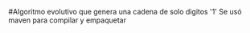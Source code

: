 #Algoritmo evolutivo que genera una cadena de solo digitos '1'
Se usó maven para compilar y empaquetar
